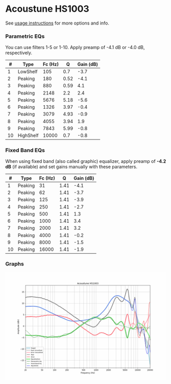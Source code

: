 # Acoustune HS1003
See [usage instructions](https://github.com/jaakkopasanen/AutoEq#usage) for more options and info.

### Parametric EQs
You can use filters 1-5 or 1-10. Apply preamp of -4.1 dB or -4.0 dB, respectively.

|   # | Type      |   Fc (Hz) |    Q |   Gain (dB) |
|-----|-----------|-----------|------|-------------|
|   1 | LowShelf  |       105 | 0.7  |        -3.7 |
|   2 | Peaking   |       180 | 0.52 |        -4.1 |
|   3 | Peaking   |       880 | 0.59 |         4.1 |
|   4 | Peaking   |      2148 | 2.2  |         2.4 |
|   5 | Peaking   |      5676 | 5.18 |        -5.6 |
|   6 | Peaking   |      1326 | 3.97 |        -0.4 |
|   7 | Peaking   |      3079 | 4.93 |        -0.9 |
|   8 | Peaking   |      4055 | 3.94 |         1.9 |
|   9 | Peaking   |      7843 | 5.99 |        -0.8 |
|  10 | HighShelf |     10000 | 0.7  |        -0.8 |

### Fixed Band EQs
When using fixed band (also called graphic) equalizer, apply preamp of **-4.2 dB** (if available) and set gains manually with these parameters.

|   # | Type    |   Fc (Hz) |    Q |   Gain (dB) |
|-----|---------|-----------|------|-------------|
|   1 | Peaking |        31 | 1.41 |        -4.1 |
|   2 | Peaking |        62 | 1.41 |        -3.7 |
|   3 | Peaking |       125 | 1.41 |        -3.9 |
|   4 | Peaking |       250 | 1.41 |        -2.7 |
|   5 | Peaking |       500 | 1.41 |         1.3 |
|   6 | Peaking |      1000 | 1.41 |         3.4 |
|   7 | Peaking |      2000 | 1.41 |         3.2 |
|   8 | Peaking |      4000 | 1.41 |        -0.2 |
|   9 | Peaking |      8000 | 1.41 |        -1.5 |
|  10 | Peaking |     16000 | 1.41 |        -1.9 |

### Graphs
![](./Acoustune%20HS1003.png)
